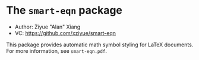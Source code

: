 # The `smart-eqn` package

- Author: Ziyue "Alan" Xiang
- VC: <https://github.com/xziyue/smart-eqn>

This package provides automatic math symbol styling for LaTeX documents. For more information, see `smart-eqn.pdf`.
